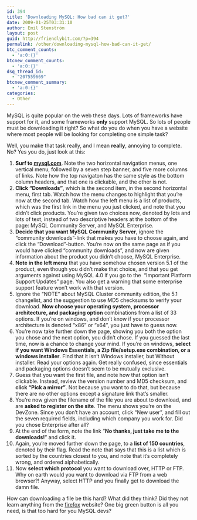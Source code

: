 ```yaml
---
id: 394
title: 'Downloading MySQL: How bad can it get?'
date: 2009-01-25T03:31:10
author: Emil Stenström
layout: post
guid: http://friendlybit.com/?p=394
permalink: /other/downloading-mysql-how-bad-can-it-get/
btc_comment_counts:
  - 'a:0:{}'
btcnew_comment_counts:
  - 'a:0:{}'
dsq_thread_id:
  - "207559669"
btcnew_comment_summary:
  - 'a:0:{}'
categories:
  - Other
---
```

MySQL is quite popular on the web these days. Lots of frameworks have support for it, and some frameworks **only** support MySQL. So lots of people must be downloading it right? So what do you do when you have a website where most people will be looking for completing one simple task?

Well, you make that task really, and I mean **really**, annoying to complete. No? Yes you do, just look at this:

  1. **Surf to [mysql.com](http://mysql.com)**. Note the two horizontal navigation menus, one vertical menu, followed by a seven step banner, and five more columns of links. Note how the top navigaton has the same style as the bottom column headers, and that one is clickable, and the other is not.
  2. **Click &#8220;Downloads&#8221;**, which is the second item, in the second horizontal menu, first tab. Watch how the menu changes to highlight that you&#8217;re now at the second tab. Watch how the left menu is a list of products, which was the first link in the menu you just clicked, and note that you didn&#8217;t click products. You&#8217;re given two choices now, denoted by lots and lots of text, instead of two descriptive headers at the bottom of the page: MySQL Community Server, and MySQL Enterprise.
  3. **Decide that you want MySQL Community Server**, ignore the &#8220;community downloads&#8221;-link that makes you have to choose again, and click the &#8220;Download&#8221;-button. You&#8217;re now on the same page as if you would have clicked &#8220;community downloads&#8221;, and now are given information about the product you didn&#8217;t choose, MySQL Enterprise.
  4. **Note in the left menu** that you have somehow chosen version 5.1 of the product, even though you didn&#8217;t make that choice, and that you get arguments against using MySQL 4.0 if you go to the  &#8220;Important Platform Support Updates&#8221; page. You also get a warning that some enterprise support feature won&#8217;t work with that version.
  5. Ignore the &#8220;NOTE&#8221; about MySQL Cluster community edition, the 5.1 changelist, and the suggestion to use MD5 checksums to verify your download. **Now choose your operating system, processor architecture, and packaging option** combinations from a list of 33 options. If you&#8217;re on windows, and don&#8217;t know if your processor architecture is denoted &#8220;x86&#8221; or &#8220;x64&#8221;, you just have to guess now.
  6. You&#8217;re now take further down the page, showing you both the option you chose and the next option, you didn&#8217;t chose. If you guessed the last time, now is a chance to change your mind. If you&#8217;re on windows, **select if you want Windows Essentials, a Zip file/setup.exe combination, or a windows installer**. Find that it isn&#8217;t Windows installer, but Without installer. Read your options again. Get really confused, since essentials and packaging options doesn&#8217;t seem to be mutually exclusive.
  7. Guess that you want the first file, and note how that option isn&#8217;t clickable. Instead, review the version number and MD5 checksum, and **click &#8220;Pick a mirror&#8221;**. Not because you want to do that, but because there are no other options except a signature link that&#8217;s smaller.
  8. You&#8217;re now given the filename of the file you are about to download, and are **asked to register on the site**. The menu shows you&#8217;re on the DevZone. Since you don&#8217;t have an account, click &#8220;New user&#8221;, and fill out the seven required fields, including which company you work for. Did you chose Enterprise after all?
  9. At the end of the form, note the link &#8220;**No thanks, just take me to the downloads!**&#8221; and click it.
 10. Again, you&#8217;re moved further down the page, to a **list of 150 countries**, denoted by their flag. Read the note that says that this is a list which is sorted by the countries closest to you, and note that it&#8217;s completely wrong, and ordered alphabetically.
 11. Now **select which protocol** you want to download over, HTTP or FTP. Why on earth would you want to download via FTP from a web browser?! Anyway, select HTTP and you finally get to download the damn file.

How can downloading a file be this hard? What did they think? Did they not learn anything from the [firefox](http://getfirefox.com/) website? One big green button is all you need, is that too hard for you MySQL devs?
